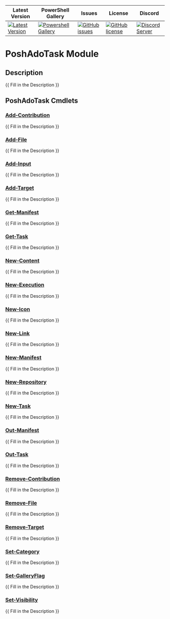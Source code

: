 | Latest Version | PowerShell Gallery | Issues | License | Discord |
|-----------------|----------------|----------------|----------------|----------------|
| [![Latest Version](https://img.shields.io/github/v/tag/PoshAdoTasks/PoshAdoTask)](https://github.com/PoshAdoTasks/PoshAdoTask/tags) | [![Powershell Gallery](https://img.shields.io/powershellgallery/dt/PoshAdoTask)](https://www.powershellgallery.com/packages/PoshAdoTask) | [![GitHub issues](https://img.shields.io/github/issues/PoshAdoTasks/PoshAdoTask)](https://github.com/PoshAdoTasks/PoshAdoTask/issues) | [![GitHub license](https://img.shields.io/github/license/PoshAdoTasks/PoshAdoTask)](https://github.com/PoshAdoTasks/PoshAdoTask/blob/master/LICENSE) | [![Discord Server](https://assets-global.website-files.com/6257adef93867e50d84d30e2/636e0b5493894cf60b300587_full_logo_white_RGB.svg)](https://discord.com/channels/1044305359021555793/1044305460729225227) |

# PoshAdoTask Module

## Description

{{ Fill in the Description }}

## PoshAdoTask Cmdlets

### [Add-Contribution](Docs/Add-Contribution.md)

{{ Fill in the Description }}

### [Add-File](Docs/Add-File.md)

{{ Fill in the Description }}

### [Add-Input](Docs/Add-Input.md)

{{ Fill in the Description }}

### [Add-Target](Docs/Add-Target.md)

{{ Fill in the Description }}

### [Get-Manifest](Docs/Get-Manifest.md)

{{ Fill in the Description }}

### [Get-Task](Docs/Get-Task.md)

{{ Fill in the Description }}

### [New-Content](Docs/New-Content.md)

{{ Fill in the Description }}

### [New-Execution](Docs/New-Execution.md)

{{ Fill in the Description }}

### [New-Icon](Docs/New-Icon.md)

{{ Fill in the Description }}

### [New-Link](Docs/New-Link.md)

{{ Fill in the Description }}

### [New-Manifest](Docs/New-Manifest.md)

{{ Fill in the Description }}

### [New-Repository](Docs/New-Repository.md)

{{ Fill in the Description }}

### [New-Task](Docs/New-Task.md)

{{ Fill in the Description }}

### [Out-Manifest](Docs/Out-Manifest.md)

{{ Fill in the Description }}

### [Out-Task](Docs/Out-Task.md)

{{ Fill in the Description }}

### [Remove-Contribution](Docs/Remove-Contribution.md)

{{ Fill in the Description }}

### [Remove-File](Docs/Remove-File.md)

{{ Fill in the Description }}

### [Remove-Target](Docs/Remove-Target.md)

{{ Fill in the Description }}

### [Set-Category](Docs/Set-Category.md)

{{ Fill in the Description }}

### [Set-GalleryFlag](Docs/Set-GalleryFlag.md)

{{ Fill in the Description }}

### [Set-Visibility](Docs/Set-Visibility.md)

{{ Fill in the Description }}
